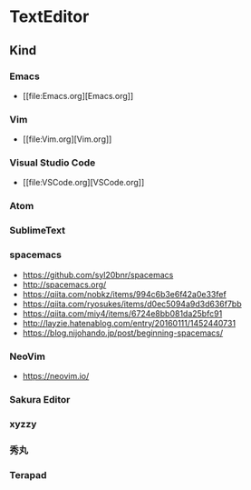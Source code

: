 # TextEditor
## Kind
### Emacs
- [[file:Emacs.org][Emacs.org]]
### Vim
- [[file:Vim.org][Vim.org]]
### Visual Studio Code
- [[file:VSCode.org][VSCode.org]]
### Atom
### SublimeText
### spacemacs
- https://github.com/syl20bnr/spacemacs
- http://spacemacs.org/
- https://qiita.com/nobkz/items/994c6b3e6f42a0e33fef
- https://qiita.com/ryosukes/items/d0ec5094a9d3d636f7bb
- https://qiita.com/miy4/items/6724e8bb081da25bfc91
- http://layzie.hatenablog.com/entry/20160111/1452440731
- https://blog.nijohando.jp/post/beginning-spacemacs/
### NeoVim
- https://neovim.io/
### Sakura Editor
### xyzzy
### 秀丸
### Terapad
